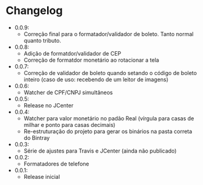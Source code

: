 # Changelog

- 0.0.9:
    - Correção final para o formatador/validador de boleto. Tanto normal quanto tributo.
- 0.0.8:
    - Adição de formatdor/validador de CEP
    - Correção de formatdor monetário ao rotacionar a tela
- 0.0.7:
    - Correção de validador de boleto quando setando o código de boleto inteiro (caso de uso: recebendo de um leitor de imagens)
- 0.0.6:
    - Watcher de CPF/CNPJ simultâneos
- 0.0.5:
    - Release no JCenter
- 0.0.4:
    - Watcher para valor monetário no padão Real (vírgula para casas de milhar e ponto para casas decimais)
    - Re-estruturação do projeto para gerar os binários na pasta correta do Bintray
- 0.0.3:
    - Série de ajustes para Travis e JCenter (ainda não publicado)
- 0.0.2:
    - Formatadores de telefone
- 0.0.1:
    - Release inicial